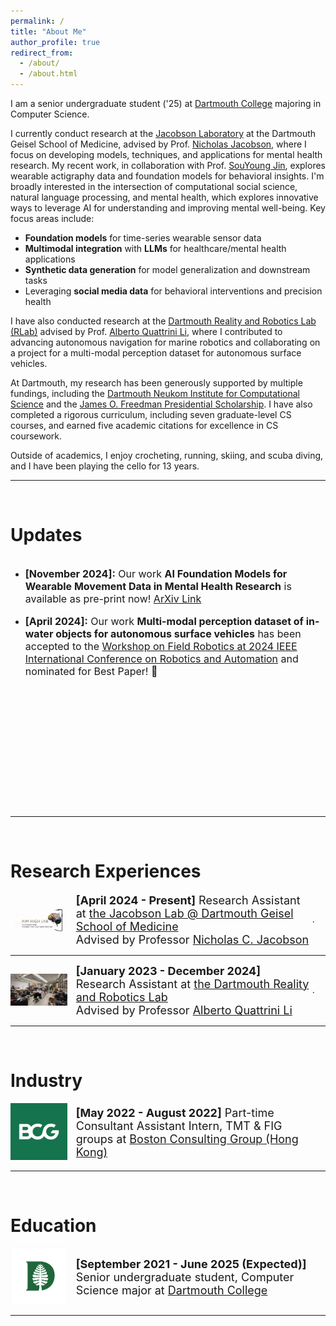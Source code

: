 ```yaml
---
permalink: /
title: "About Me"
author_profile: true
redirect_from: 
  - /about/
  - /about.html
---
```


I am a senior undergraduate student ('25) at [Dartmouth College](https://home.dartmouth.edu/) majoring in Computer Science.

I currently conduct research at the [Jacobson Laboratory](https://geiselmed.dartmouth.edu/jacobsonlab/) at the Dartmouth Geisel School of Medicine, advised by Prof. [Nicholas Jacobson](https://www.nicholasjacobson.com/), where I focus on developing models, techniques, and applications for mental health research. My recent work, in collaboration with Prof. [SouYoung Jin](https://souyoungjin.github.io/), explores wearable actigraphy data and foundation models for behavioral insights. I'm broadly interested in the intersection of computational social science, natural language processing, and mental health, which explores innovative ways to leverage AI for understanding and improving mental well-being. Key focus areas include:

  - **Foundation models** for time-series wearable sensor data
  - **Multimodal integration** with **LLMs** for healthcare/mental health applications
  - **Synthetic data generation** for model generalization and downstream tasks
  - Leveraging **social media data** for behavioral interventions and precision health

I have also conducted research at the [Dartmouth Reality and Robotics Lab (RLab)](https://rlab.cs.dartmouth.edu/home/) advised by Prof. [Alberto Quattrini Li](https://rlab.cs.dartmouth.edu/albertoq/), where I contributed to advancing autonomous navigation for marine robotics and collaborating on a project for a multi-modal perception dataset for autonomous surface vehicles.

At Dartmouth, my research has been generously supported by multiple fundings, including the [Dartmouth Neukom Institute for Computational Science](https://neukom.dartmouth.edu/funding/students/neukom-scholars-program) and the [James O. Freedman Presidential Scholarship](https://students.dartmouth.edu/ugar/research/programs/presidential-scholars). I have also completed a rigorous curriculum, including seven graduate-level CS courses, and earned five academic citations for excellence in CS coursework.

Outside of academics, I enjoy crocheting, running, skiing, and scuba diving, and I have been playing the cello for 13 years.

------
<br>

Updates
======

<div style="overflow-y: scroll; height:400px;">
<ul>

<li><p style="font-size:medium;"><b>[November 2024]:</b> Our work <b>AI Foundation Models for Wearable Movement Data in Mental Health Research</b> is available as pre-print now! <a href="https://arxiv.org/abs/2411.15240">ArXiv Link</a></p></li>

<li><p style="font-size:medium;"><b>[April 2024]:</b> Our work <b>Multi-modal perception dataset of in-water objects for autonomous surface vehicles</b> has been accepted to the <a href="https://norlab-ulaval.github.io/workshop_field_robotics_icra2024/">Workshop on Field Robotics at 2024 IEEE International Conference on Robotics and Automation</a> and nominated for Best Paper! 🎊 </p></li>

</ul>
</div>

------
<br>

Research Experiences
======

<div class="row"> 
  <span style="width:20%; height:auto; display: inline-block; justify-content:center; vertical-align: middle;"><img src="/images/dartmouth_jacobson_lab_icon.png" alt="Dartmouth Jacobson Lab Icon" style="max-width:90%; height:auto; object-fit: contain; margin:auto;"></span>
  <span style="width:75%; height:auto; display: inline-block; vertical-align: middle;font-size:large;"><b>[April 2024 - Present]</b> Research Assistant at <a href="https://geiselmed.dartmouth.edu/jacobsonlab/">the Jacobson Lab @ Dartmouth Geisel School of Medicine</a>
  <br> Advised by Professor <a href="http://nicholasjacobson.com/">Nicholas C. Jacobson</a></span>.
</div>

------

<div class="row"> 
  <span style="width:20%; height:auto; display: inline-block; justify-content:center; vertical-align: middle;"><img src="/images/dartmouth_robotics_logo.png" alt="Dartmouth RLab Icon" style="max-width:90%; height:auto; object-fit: contain; margin:auto;"></span>
  <span style="width:75%; height:auto; display: inline-block; vertical-align: middle;font-size:large;"><b>[January 2023 - December 2024]</b> Research Assistant at <a href="https://home.dartmouth.edu/">the Dartmouth Reality and Robotics Lab</a>
  <br> Advised by Professor <a href="https://rlab.cs.dartmouth.edu/albertoq/">Alberto Quattrini Li</a></span>.
</div>

------

<br>

Industry
======

<div class="row"> 
  <span style="width:20%; height:auto; display: inline-block; justify-content:center; vertical-align: middle;"><img src="/images/BCG_logo.png" alt="BCG HK Icon" style="max-width:90%; height:auto; object-fit: contain; margin:auto;"></span>
  <span style="width:75%; height:auto; display: inline-block; vertical-align: middle;font-size:large;"><b>[May 2022 - August 2022]</b> Part-time Consultant Assistant Intern, TMT & FIG groups at <a href="https://www.bcg.com/offices/hong-kong/default">Boston Consulting Group (Hong Kong)</a></span>
</div>

------

<br>

Education
======

<div class="row"> 
  <span style="width:20%; height:auto; display: inline-block; justify-content:center; vertical-align: middle;"><img src="/images/dartmouth_logo.png" alt="Dartmouth Icon" style="max-width:90%; height:auto; object-fit: contain; margin:auto;"></span>
  <span style="width:75%; height:auto; display: inline-block; vertical-align: middle;font-size:large;"><b>[September 2021 - June 2025 (Expected)]</b> Senior undergraduate student, Computer Science major at <a href="https://home.dartmouth.edu/">Dartmouth College</a></span>
</div>

------
